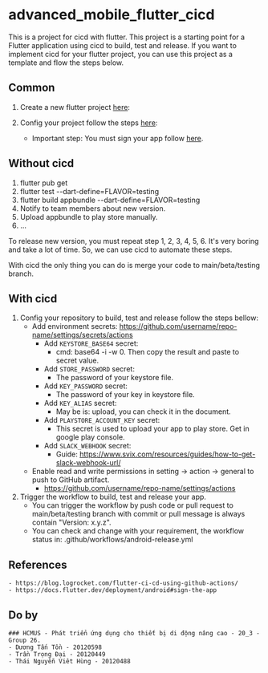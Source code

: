 # advanced_mobile_flutter_cicd
This is a project for cicd with flutter. This project is a starting point for a Flutter application using cicd to build, test and release.
If you want to implement cicd for your flutter project, you can use this project as a template
and flow the steps below.


## Common 
1. Create a new flutter project <a href="https://docs.flutter.dev/get-started/codelab">here</a>:

2. Config your project follow the steps <a href="https://docs.flutter.dev/deployment/android">here</a>:
    - Important step: You must sign your app follow <a href="https://docs.flutter.dev/deployment/android#sign-the-app">here</a>.

## Without cicd
1. flutter pub get
2. flutter test --dart-define=FLAVOR=testing
3. flutter build appbundle --dart-define=FLAVOR=testing
4. Notify to team members about new version.
5. Upload appbundle to play store manually.
6. ... 

To release new version, you must repeat step 1, 2, 3, 4, 5, 6. It's very boring and take a lot of time. So, we can use cicd to automate these steps.

With cicd the only thing you can do is merge your code to main/beta/testing branch.

## With cicd

1. Config your repository to build, test and release follow the steps bellow:
    - Add environment secrets: https://github.com/username/repo-name/settings/secrets/actions
        - Add `KEYSTORE_BASE64` secret: 
          - cmd: base64 -i <path-to-file-keystore> -w 0. Then copy the result and paste to secret value.
        - Add `STORE_PASSWORD` secret:
          - The password of your keystore file.
        - Add `KEY_PASSWORD` secret:
          - The password of your key in keystore file.
        - Add `KEY_ALIAS` secret:
          - May be is: upload, you can check it in the document.
        - Add `PLAYSTORE_ACCOUNT_KEY` secret:
          - This secret is used to upload your app to play store. Get in google play console.
        - Add `SLACK_WEBHOOK` secret:
          - Guide: https://www.svix.com/resources/guides/how-to-get-slack-webhook-url/ 
    - Enable read and write permissions in setting -> action -> general to push to GitHub artifact.
        - https://github.com/username/repo-name/settings/actions
2. Trigger the workflow to build, test and release your app.
    - You can trigger the workflow by push code or pull request to main/beta/testing branch with commit or pull message is always contain "Version: x.y.z".
    - You can check and change with your requirement, the workflow status in: .github/workflows/android-release.yml

## References
    - https://blog.logrocket.com/flutter-ci-cd-using-github-actions/ 
    - https://docs.flutter.dev/deployment/android#sign-the-app
## Do by
    ### HCMUS - Phát triển ứng dụng cho thiết bị di động nâng cao - 20_3 - Group 26.
    - Dương Tấn Tồn - 20120598
    - Trần Trọng Đại - 20120449
    - Thái Nguyễn Viêt Hùng - 20120488